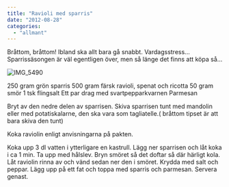 ```yaml
---
title: "Ravioli med sparris"
date: "2012-08-28"
categories: 
  - "allmant"
---
```


Bråttom, bråttom! Ibland ska allt bara gå snabbt. Vardagsstress... Sparrissäsongen är väl egentligen över, men så länge det finns att köpa så...

![](/static/img/IMG_5490-682x1024.jpg "IMG_5490")

250 gram grön sparris 500 gram färsk ravioli, spenat och ricotta 50 gram smör 1 tsk flingsalt Ett par drag med svartpepparkvarnen Parmesan

Bryt av den nedre delen av sparrisen. Skiva sparrisen tunt med mandolin eller med potatiskalarne, den ska vara som tagliatelle.( bråttom tipset är att bara skiva den tunt)

Koka raviolin enligt anvisningarna på pakten.

Koka upp 3 dl vatten i ytterligare en kastrull. Lägg ner sparrisen och låt koka i ca 1 min. Ta upp med hålslev. Bryn smöret så det doftar så där härligt kola. Låt raviolin rinna av och vänd sedan ner den i smöret. Krydda med salt och peppar. Lägg upp på ett fat och toppa med sparris och parmesan. Servera genast.
